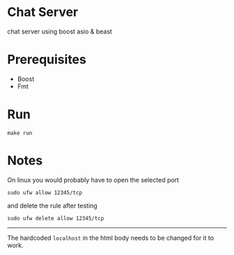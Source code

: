 # Chat Server

chat server using boost asio & beast

# Prerequisites

* Boost
* Fmt

# Run

```
make run
```

# Notes

On linux you would probably have to open the selected port

```
sudo ufw allow 12345/tcp
```

and delete the rule after testing

```
sudo ufw delete allow 12345/tcp
```

----

The hardcoded `localhost` in the html body needs to be
changed for it to work.
